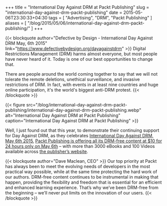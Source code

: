 +++
title = "International Day Against DRM at Packt Publishing"
slug = "international-day-against-drm-packt-publishing"
date = 2015-05-06T23:30:33+04:30
tags = [ "Advertising", "DRM", "Packt Publishing" ]
aliases = [ "/blog/2015/05/06/international-day-against-drm-packt-publishing/" ]
+++

{{< blockquote author="Defective by Design - International Day Against DRM  May, 6th 2015" link="https://www.defectivebydesign.org/dayagainstdrm" >}}
Digital Restrictions Management (DRM) harms almost everyone, but most people have never heard of it. Today is one of our best opportunities to change that.

There are people around the world coming together to say that we will not tolerate the remote deletions, unethical surveillance, and invasive restrictions of DRM. In fact, with events in at least nine countries and huge online participation, it's the world's biggest anti-DRM protest.
{{< /blockquote >}}

{{< figure src="/blog/international-day-against-drm-packt-publishing/international-day-against-drm-packt-publishing.webp" alt="International Day Against DRM at Packt Publishing" caption="International Day Against DRM at Packt Publishing" >}}

Well, I just found out that this year, to demonstrate their continuing support for Day Against DRM, as they celebrates [International Day Against DRM, May 6th 2015](https://www.defectivebydesign.org/dayagainstdrm), [Packt Publishing is offering all its DRM-free content at $10 for 24 hours only on May 6th](http://bit.ly/1clSCd7) – with more than 3000 eBooks and 100 Videos available across [the publisher’s website](http://www.packtpub.com/).

<!--more-->

{{< blockquote author="Dave Maclean, CEO" >}}
Our top priority at Packt has always been to meet the evolving needs of developers in the most practical way possible, while at the same time protecting the hard work of our authors. DRM-free content continues to be instrumental in making that happen, providing the flexibility and freedom that is essential for an efficient and enhanced learning experience. That’s why we’ve been DRM-free from the beginning – we’ll never put limits on the innovation of our users.
{{< /blockquote >}}
